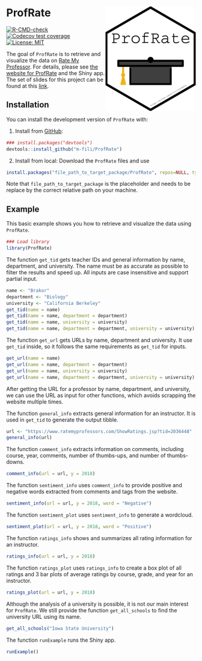 # ProfRate <img src="man/figures/logo.png" align="right" />


<!-- badges: start -->
[![R-CMD-check](https://github.com/m-fili/ProfRate/workflows/R-CMD-check/badge.svg)](https://github.com/m-fili/ProfRate/actions)
[![Codecov test coverage](https://codecov.io/gh/m-fili/ProfRate/branch/main/graph/badge.svg)](https://app.codecov.io/gh/m-fili/ProfRate?branch=main)
[![License: MIT](https://img.shields.io/badge/License-MIT-yellow.svg)](https://opensource.org/licenses/MIT)
<!-- badges: end -->

The goal of `ProfRate` is to retrieve and visualize the data on [Rate My Professor](https://www.ratemyprofessors.com/).
For details,
please see [the website for ProfRate](https://m-fili.github.io/ProfRate/) and the Shiny app. The set of slides for this project can be found at this [link](https://iastate.box.com/s/yyqushjerzwc7xizwn7p7l1iwzpe95ia).

## Installation

You can install the development version of `ProfRate` with:
  
  1. Install from [GitHub](https://github.com/m-fili/ProfRate):
  
  ```r
  ### install.packages("devtools")
  devtools::install_github("m-fili/ProfRate")
  ```
  
  2. Install from local:
  Download the `ProfRate` files and use
  
  ```r
  install.packages("file_path_to_target_package/ProfRate", repos=NULL, type="source")
  ```
  
  Note that `file_path_to_target_package` is the placeholder and needs to be replace by the correct relative path on your machine.

## Example

This basic example shows you how to retrieve and visualize the data using `ProfRate`.

``` r
### Load library
library(ProfRate)
```

The function `get_tid` gets teacher IDs and general information by name, department, and university.
The name must be as accurate as possible to filter the results and speed up.
All inputs are case insensitive and support partial input.

```r
name <- "Brakor"
department <- "Biology"
university <- "California Berkeley"
get_tid(name = name)
get_tid(name = name, department = department)
get_tid(name = name, university = university)
get_tid(name = name, department = department, university = university)
```

The function `get_url` gets URLs by name, department and university.
It use `get_tid` inside,
so it follows the same requirements as `get_tid` for inputs.
```r
get_url(name = name)
get_url(name = name, department = department)
get_url(name = name, university = university)
get_url(name = name, department = department, university = university)
```

After getting the URL for a professor by name, department, and university, we can use the URL as input for other functions, which avoids scrapping the website multiple times.

The function `general_info` extracts general information for an instructor.
It is used in `get_tid` to generate the output tibble.
```r
url <- "https://www.ratemyprofessors.com/ShowRatings.jsp?tid=2036448"
general_info(url)
```

The function `comment_info` extracts information on comments,
including course, year, comments, number of thumbs-ups, and number of thumbs-downs.
```r
comment_info(url = url, y = 2018)
```

The function `sentiment_info` uses `comment_info` to provide positive and negative words extracted from comments and tags from the website.
```r
sentiment_info(url = url, y = 2018, word = "Negative")
```

The function `sentiment_plot` uses `sentiment_info` to generate a wordcloud.
```r
sentiment_plot(url = url, y = 2018, word = "Positive")
```

The function `ratings_info` shows and summarizes all rating information for an instructor.
```r
ratings_info(url = url, y = 2018)
```

The function `ratings_plot` uses `ratings_info` to create a box plot of all ratings and 3 bar plots of average ratings by course, grade, and year for an instructor.
```r
ratings_plot(url = url, y = 2018)
```

Although the analysis of a university is possible, it is not our main interest for `ProfRate`.
We still provide the function `get_all_schools` to find the university URL using its name.
```r
get_all_schools("Iowa State University")
```

The function `runExample` runs the Shiny app.
```r
runExample()
```


